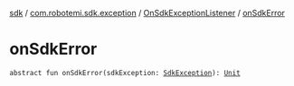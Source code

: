 [sdk](../../index.md) / [com.robotemi.sdk.exception](../index.md) / [OnSdkExceptionListener](index.md) / [onSdkError](./on-sdk-error.md)

# onSdkError

`abstract fun onSdkError(sdkException: `[`SdkException`](../-sdk-exception/index.md)`): `[`Unit`](https://kotlinlang.org/api/latest/jvm/stdlib/kotlin/-unit/index.html)